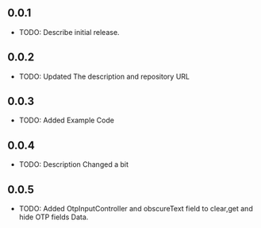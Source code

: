 ## 0.0.1

- TODO: Describe initial release.

## 0.0.2

- TODO: Updated The description and repository URL

## 0.0.3

- TODO: Added Example Code

## 0.0.4

- TODO: Description Changed a bit

## 0.0.5

- TODO: Added OtpInputController and obscureText field to clear,get and hide OTP fields Data.
